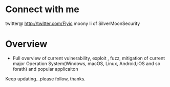 # Connect with me
twitter@ http://twitter.com/Flyic
moony li of SilverMoonSecurity

# Overview

* Full overview of current vulnerability, exploit , fuzz, mitigation of current major Operation System(Windows, macOS, Linux, Android,iOS and so forath) and popular applicaiton


Keep updating...please follow, thanks.
